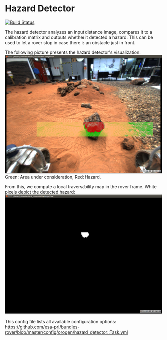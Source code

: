 # Hazard Detector
[![Build Status](https://travis-ci.org/ESA-PRL/perception-orogen-hazard_detector.svg?branch=master)](https://travis-ci.org/ESA-PRL/perception-orogen-hazard_detector)

The hazard detector analyzes an input distance image, compares it to a calibration matrix and outputs whether it detected a hazard.
This can be used to let a rover stop in case there is an obstacle just in front.

The following picture presents the hazard detector's visualization:
![roi_visualization](media/roi_visualization.png?s=50)
Green: Area under consideration, Red: Hazard.

From this, we compute a local traversability map in the rover frame. White pixels depict the detected hazard:
![local_traversability](media/local_traversability.png)


This config file lists all available configuration options: https://github.com/esa-prl/bundles-rover/blob/master/config/orogen/hazard_detector::Task.yml
